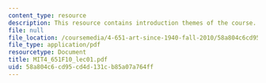 ```yaml
---
content_type: resource
description: This resource contains introduction themes of the course.
file: null
file_location: /coursemedia/4-651-art-since-1940-fall-2010/58a804c6cd95cd4d131cb85a07a764ff_MIT4_651F10_lec01.pdf
file_type: application/pdf
resourcetype: Document
title: MIT4_651F10_lec01.pdf
uid: 58a804c6-cd95-cd4d-131c-b85a07a764ff
---
```

